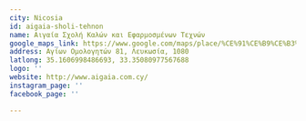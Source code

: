 ```yaml
---
city: Nicosia
id: aigaia-sholi-tehnon
name: Αιγαία Σχολή Καλών και Εφαρμοσμένων Τεχνών
google_maps_link: https://www.google.com/maps/place/%CE%91%CE%B9%CE%B3%CE%B1%CE%AF%CE%B1+%CE%A3%CF%87%CE%BF%CE%BB%CE%AE+%CE%9A%CE%B1%CE%BB%CF%8E%CE%BD+%CE%BA%CE%B1%CE%B9+%CE%95%CF%86%CE%B1%CF%81%CE%BC%CE%BF%CF%83%CE%BC%CE%AD%CE%BD%CF%89%CE%BD+%CE%A4%CE%B5%CF%87%CE%BD%CF%8E%CE%BD/@35.1605376,33.3486479,17z/data=!3m1!4b1!4m5!3m4!1s0x14de19f8da0b13c3:0x350a5acc6f03476f!8m2!3d35.1605376!4d33.3508366
address: Αγίων Ομολογητών 81, Λευκωσία, 1080
latlong: 35.1606998486693, 33.35080977567688
logo: ''
website: http://www.aigaia.com.cy/
instagram_page: ''
facebook_page: ''

---
```

